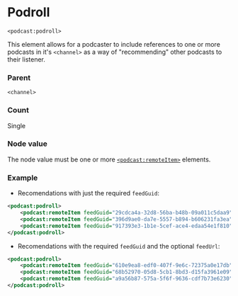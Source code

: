 # Podroll

`<podcast:podroll>`

This element allows for a podcaster to include references to one or more podcasts in it's `<channel>` as a way of "recommending" other podcasts to their listener.

### Parent

`<channel>`

### Count

Single

### Node value

The node value must be one or more [`<podcast:remoteItem>`](remoteItem.md) elements.

### Example
- Recomendations with just the required `feedGuid`:
```xml
<podcast:podroll>
    <podcast:remoteItem feedGuid="29cdca4a-32d8-56ba-b48b-09a011c5daa9" />
    <podcast:remoteItem feedGuid="396d9ae0-da7e-5557-b894-b606231fa3ea" />
    <podcast:remoteItem feedGuid="917393e3-1b1e-5cef-ace4-edaa54e1f810" />
</podcast:podroll>
```

- Recomendations with the required `feedGuid` and the optional `feedUrl`:
```xml
<podcast:podroll>
    <podcast:remoteItem feedGuid="610e9ea8-edf0-407f-9e6c-72375a0e17db" feedUrl="https://feeds.redcircle.com/610e9ea8-edf0-407f-9e6c-72375a0e17db" />
    <podcast:remoteItem feedGuid="68b52970-05d8-5cb1-8bd3-d15fa3961e09" feedUrl="https://accesibilidadtl.gitlab.io/feed" />
    <podcast:remoteItem feedGuid="a9a56b87-575a-5f6f-9636-cdf7b73e6230" feedUrl="https://kdeexpress.gitlab.io/feed" />
</podcast:podroll>
```
